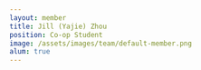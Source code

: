 ```yaml
---
layout: member
title: Jill (Yajie) Zhou
position: Co-op Student
image: /assets/images/team/default-member.png
alum: true
---
```

